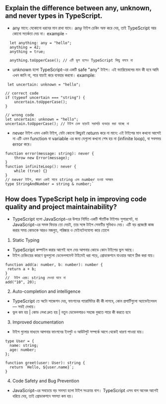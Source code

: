 ## Explain the difference between any, unknown, and never types in TypeScript.

- any মানে: যেকোনো ধরনের মান রাখা যাবে। any টাইপ চেকিং অফ করে দেয়, তাই TypeScript আর কোনো সতর্কতা দেয় না।
example -
```
  let anything: any = "hello";
  anything = 42; 
  anything = true; 

  anything.toUpperCase(); // এটি ভুল হলেও TypeScript কিছু বলবে না

```

- unknown হলো TypeScript-এর একটি safe "any" টাইপ।
এই ভ্যারিয়েবলের মান কী হবে আমি এখন জানি না, পরে যাচাই করে ব্যবহার করবো।
example:
```
 let uncertain: unknown = "hello";

// correct code 
if (typeof uncertain === "string") {
    uncertain.toUpperCase(); 
}

// wrong code 
let uncertain: unknown = "hello";
uncertain.toUpperCase(); // টাইপ চেক ছাড়াই সরাসরি ব্যবহার করা যাচ্ছে না

  ```

- never টাইপ এমন একটা টাইপ, যেটা কোনো কিছুরই return করে না মানে: এই টাইপের মান কখনো আসেই না এটি এমন function বা variable এর জন্য যেগুলো কখনো শেষ হয় না (infinite loop), বা সবসময় error করে।
```
function error(message: string): never {
    throw new Error(message);
}
function infiniteLoop(): never {
    while (true) {}
}
// never টাইপ, কারণ একই সাথে string এবং number হওয়া অসম্ভব
type StringAndNumber = string & number;`
```

## How does TypeScript help in improving code quality and project maintainability?

- TypeScript হলো JavaScript-এর উপরে নির্মিত একটি স্ট্যাটিক টাইপড সুপারসেট, যা JavaScript-এর সমস্ত ফিচার তো দেয়ই, তার সঙ্গে টাইপ সেফটির সুবিধাও দেয়। এটি বড় প্রজেক্টে কাজ করার সময় কোডকে আরও মজবুত, পরিষ্কার ও মেইনটেনযোগ্য করে তোলে

1. Static Typing
- TypeScript কম্পাইল করার আগেই বলে দেয় আপনার কোডে কোন টাইপের ভুল আছে।
- টাইপ চেকিংয়ের কারণে ভুলগুলো ডেভেলপমেন্ট টাইমেই ধরা পড়ে, প্রোডাকশনে যাওয়ার আগে ঠিক করা যায়।
 ``` 
 function add(a: number, b: number): number {
  return a + b;
}
//  টাইপ এরর: string দেওয়া যাবে না
add("10", 20);

```
2. Auto-completion and intelligence
- TypeScript তে অটো সাজেশন দেয়, ফাংশনের প্যারামিটার কী কী লাগবে, কোন প্রপার্টিগুলো অ্যাভেইলেবল — সবই দেখায়।
- ভুল কম হয় | কোড লেখা দ্রুত হয় | নতুন ডেভেলপারও সহজে বুঝতে পারে কী করতে হবে

3. Improved documentation
- টাইপ গুলোর মাধ্যমে আপনার ফাংশনের ইনপুট ও আউটপুট সম্পর্কে আগে থেকেই ধারণা পাওয়া যায়।
```
type User = {
  name: string;
  age: number;
};

function greet(user: User): string {
  return `Hello, ${user.name}`;
}
 ``` 
4. Code Safety and Bug Prevention
 - JavaScript-এর সবচেয়ে বড় সমস্যা হলো টাইপ সংক্রান্ত বাগ। TypeScript এসব বাগ অনেক আগেই ধরিয়ে দেয়, তাই প্রোডাকশনে সমস্যা কম হয়।


